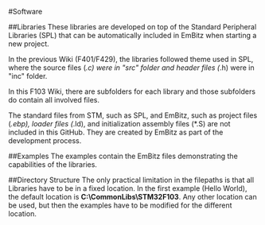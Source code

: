 #Software

##Libraries
These libraries are developed on top of the Standard Peripheral Libraries (SPL) that can be automatically included in EmBitz when starting a new project.

In the previous Wiki (F401/F429), the libraries followed theme used in SPL, where the source files (*.c) were in "src" folder and header files (*.h) were in "inc" folder.

In this F103 Wiki, there are subfolders for each library and those subfolders do contain all involved files.

The standard files from STM, such as SPL, and EmBitz, such as project files (*.ebp), loader files (*.ld), and initialization assembly files (*.S) are not included in this GitHub.  They are created by EmBitz as part of the development process.

##Examples
The examples contain the EmBitz files demonstrating the capabilities of the libraries.

##Directory Structure
The only practical limitation in the filepaths is that all Libraries have to be in a fixed location.  In the first example (Hello World), the default location is **C:\CommonLibs\STM32F103**. Any other location can be used, but then the examples have to be modified for the different location.
